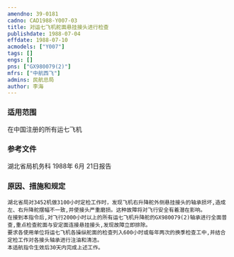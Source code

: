 ```yaml
---
amendno: 39-0181  
cadno: CAD1988-Y007-03  
title: 对运七飞机舵面悬挂接头进行检查  
publishdate: 1988-07-04  
effdate: 1988-07-10  
acmodels: ["Y007"]  
tags: []  
engs: []  
pns: ["GX980079(2)"]  
mfrs: ["中航西飞"]  
admins: 民航总局  
author: 李海  
---
```

  
### 适用范围  
在中国注册的所有运七飞机  
  
<!--more-->  
### 参考文件
湖北省局机务科 1988年 6月 21日报告  
  
### 原因、措施和规定  
    湖北省局对3452机做3100小时定检工作时，发现飞机右升降舵外侧悬挂接头的轴承损坏,造成左、右升降舵摆幅不一致,并使接头严重磨损。这种故障将对飞行安全有着潜在影响。  
    在接到本指令后,对飞行2000小时以上的所有运七飞机升降舵的GX980079(2)轴承进行全面普查,重点检查舵面与安定面连接悬挂接头,发现故障立即排除。  
    要求各使用单位将运七飞机各操纵舵面的检查列入600小时或每年两次的换季检查工中,并结合定检工作对各接头轴承进行注油和清洁。  
    本适航指令生效后30天内完成上述工作。  
